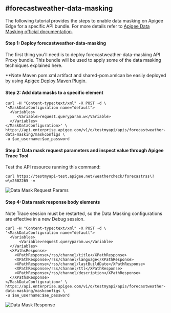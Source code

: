 #forecastweather-data-masking
--------

The following tutorial provides the steps to enable data masking on Apigee Edge for a specific API bundle. For more details refer to [Apigee Data Masking official documentation](http://apigee.com/docs/api-services/content/data-masking).

#### Step 1: Deploy forecastweather-data-masking
The first thing you'll need is to deploy forecastweather-data-masking API Proxy bundle. This bundle will be used to apply some of the data masking techniques explained here.

**Note Maven pom.xml artifact and shared-pom.xmlcan be easily deployed by using [Apigee Deploy Maven Plugin](https://github.com/apigee/apigee-deploy-maven-plugin). 

#### Step 2: Add data masks to a specific element
```
curl -H "Content-type:text/xml" -X POST -d \
'<MaskDataConfiguration name="default">
  <Variables>
     <Variable>request.queryparam.w</Variable>
  </Variables>
</MaskDataConfiguration>' \
https://api.enterprise.apigee.com/v1/o/testmyapi/apis/forecastweather-data-masking/maskconfigs \
-u $ae_username:$ae_password
```

#### Step 3: Data mask request parameters and inspect value through Apigee Trace Tool
Test the API resource running this command:
```
curl https://testmyapi-test.apigee.net/weathercheck/forecastrss\?w\=2502265 -v
```
![Data Mask Request Params](https://www.dropbox.com/s/i5cr1v5h8yi5ful/Data-Mask-Request-Parameters.png?dl=1 "Data Mask Request Params")

#### Step 4: Data mask response body elements
Note Trace session must be restarted, so the Data Masking configurations are effective in a new Debug session.
```
curl -H "Content-type:text/xml" -X POST -d \
'<MaskDataConfiguration name="default">
  <Variables>
      <Variable>request.queryparam.w</Variable>
  </Variables>
  <XPathsResponse>
    <XPathResponse>/rss/channel/title</XPathResponse>
    <XPathResponse>/rss/channel/language</XPathResponse>
    <XPathResponse>/rss/channel/lastBuildDate</XPathResponse>
    <XPathResponse>/rss/channel/ttl</XPathResponse>
    <XPathResponse>/rss/channel/description</XPathResponse>
  </XPathsResponse>
</MaskDataConfiguration>' \
https://api.enterprise.apigee.com/v1/o/testmyapi/apis/forecastweather-data-masking/maskconfigs \
-u $ae_username:$ae_password
```
![Data Mask Response](https://www.dropbox.com/s/6i65ccwl0lfeu5l/DataMask-Response.png?dl=1 "Data Mask Response")
